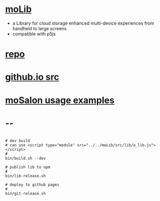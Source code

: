 # [moLib](https://github.com/molab-itp/moLib)

- a Library for cloud storage enhanced multi-device experiences from handheld to large screens
- compatible with p5js

# [repo](https://github.com/molab-itp/moLib)

# [github.io src](https://molab-itp.github.io/moLib/src?v=5)

# [moSalon usage examples](https://github.com/molab-itp/moSalon)

# --

```

# dev build
# can use <script type="module" src="../../moLib/src/lib/a_lib.js"></script>
#
bin/build.sh --dev

# publish lib to npm
#
bin/lib-release.sh

# deploy to github pages
#
bin/git-release.sh



```
